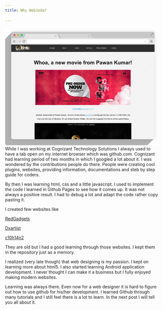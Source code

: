 ```yaml
---
title: Why WebJeda?

---
```


![c10h14n2](/images/c10h14n2movie-mockup.png "Test")
While I was working at Cognizant Technology Solutions I always used to have a tab open on my internet browser which was github.com. Cognizant had learning period of two months in which I googled a lot about it. I was wondered by the contributions people do there. People were creating cool plugins, websites, providing information, documentations and steb by step guide for coders.

By then I was learning html, css and a little javascript. I used to implement the code I learned in Github Pages to see how it comes up. It was not always a positive result. I had to debug a lot and adapt the code rather copy pasting it. 

I created few websites like


[RedGadgets](http://redgadget.github.io/)

[Dxartist](http://dxartist.github.io/)

[c10h14n2](http://c10h14n2movie.com)

They are old but I had a good learning through those websites. I kept them in the repository just as a memory.


I realized (very late though) that web designing is my passion. I kept on learning more about html5. I also started learning Android application development. I never thought I can make it a business but I fully enjoyed making modern websites.

Learning was always there. Even now for a web designer it is hard to figure out how to use github for his/her development. I learned Github through many tutorials and I still feel there is a lot to learn. In the next post I will tell you all about it.

